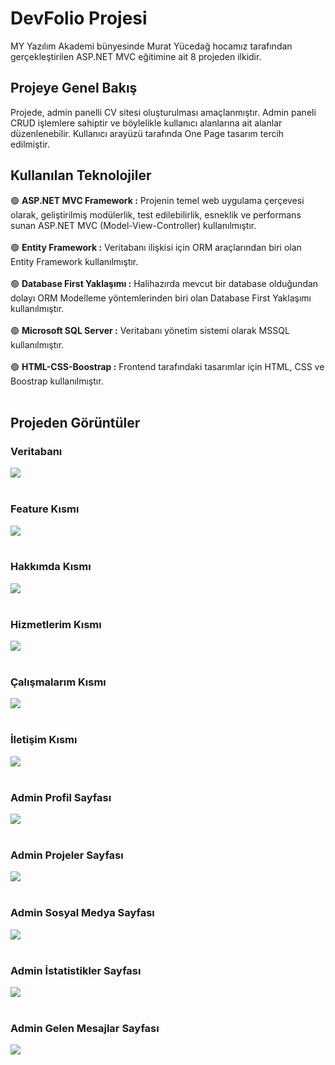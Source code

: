 # DevFolio Projesi
MY Yazılım Akademi bünyesinde Murat Yücedağ hocamız tarafından gerçekleştirilen ASP.NET MVC eğitimine ait 8 projeden ilkidir.
## Projeye Genel Bakış
Projede, admin panelli CV sitesi oluşturulması amaçlanmıştır. Admin paneli CRUD işlemlere sahiptir ve böylelikle kullanıcı alanlarına ait alanlar düzenlenebilir. Kullanıcı arayüzü tarafında One Page tasarım tercih edilmiştir.
## Kullanılan Teknolojiler
🟢 **ASP.NET MVC Framework :** Projenin temel web uygulama çerçevesi olarak, geliştirilmiş modülerlik, test edilebilirlik, esneklik ve performans sunan ASP.NET MVC (Model-View-Controller) kullanılmıştır.<br><br>
🟢 **Entity Framework :** Veritabanı ilişkisi için ORM araçlarından biri olan Entity Framework kullanılmıştır.<br><br>
🟢 **Database First Yaklaşımı :** Halihazırda mevcut bir database olduğundan dolayı ORM Modelleme yöntemlerinden biri olan Database First Yaklaşımı kullanılmıştır.<br><br>
🟢 **Microsoft SQL Server :** Veritabanı yönetim sistemi olarak MSSQL kullanılmıştır.<br><br>
🟢 **HTML-CSS-Boostrap :** Frontend tarafındaki tasarımlar için HTML, CSS ve Boostrap kullanılmıştır. <br><br>
## Projeden Görüntüler
### Veritabanı
![](https://github.com/turkay-sagir/DevFolioProject/blob/master/DevFolio/Templates/devfolio-master/Github_Images/Database_Diagram.png)
<br><br>
### Feature Kısmı
![](https://github.com/turkay-sagir/DevFolioProject/blob/master/DevFolio/Templates/devfolio-master/Github_Images/Feature.png)
<br><br>
### Hakkımda Kısmı
![](https://github.com/turkay-sagir/DevFolioProject/blob/master/DevFolio/Templates/devfolio-master/Github_Images/About.png)
<br><br>
### Hizmetlerim Kısmı
![](https://github.com/turkay-sagir/DevFolioProject/blob/master/DevFolio/Templates/devfolio-master/Github_Images/Services.png)
<br><br>
### Çalışmalarım Kısmı
![](https://github.com/turkay-sagir/DevFolioProject/blob/master/DevFolio/Templates/devfolio-master/Github_Images/Projects.png)
<br><br>
### İletişim Kısmı
![](https://github.com/turkay-sagir/DevFolioProject/blob/master/DevFolio/Templates/devfolio-master/Github_Images/Contact.png)
<br><br>
### Admin Profil Sayfası
![](https://github.com/turkay-sagir/DevFolioProject/blob/master/DevFolio/Templates/devfolio-master/Github_Images/Admin_Profile.png)
<br><br>
### Admin Projeler Sayfası
![](https://github.com/turkay-sagir/DevFolioProject/blob/master/DevFolio/Templates/devfolio-master/Github_Images/Admin_Projects.png)
<br><br>
### Admin Sosyal Medya Sayfası
![](https://github.com/turkay-sagir/DevFolioProject/blob/master/DevFolio/Templates/devfolio-master/Github_Images/Admin_SocialMedia.png)
<br><br>
### Admin İstatistikler Sayfası
![](https://github.com/turkay-sagir/DevFolioProject/blob/master/DevFolio/Templates/devfolio-master/Github_Images/Admin_Statistics.png)
<br><br>
### Admin Gelen Mesajlar Sayfası
![](https://github.com/turkay-sagir/DevFolioProject/blob/master/DevFolio/Templates/devfolio-master/Github_Images/Admin_Messages.png)
